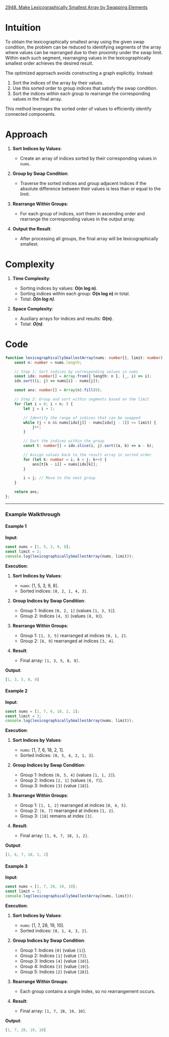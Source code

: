 [2948. Make Lexicographically Smallest Array by Swapping Elements](https://leetcode.com/problems/make-lexicographically-smallest-array-by-swapping-elements/)

# Intuition

To obtain the lexicographically smallest array using the given swap condition, the problem can be reduced to identifying segments of the array where values can be rearranged due to their proximity under the swap limit. Within each such segment, rearranging values in the lexicographically smallest order achieves the desired result.

The optimized approach avoids constructing a graph explicitly. Instead:
1. Sort the indices of the array by their values.
2. Use this sorted order to group indices that satisfy the swap condition.
3. Sort the indices within each group to rearrange the corresponding values in the final array.

This method leverages the sorted order of values to efficiently identify connected components.

# Approach

1. **Sort Indices by Values**:
    - Create an array of indices sorted by their corresponding values in `nums`.
	
2. **Group by Swap Condition**:
    - Traverse the sorted indices and group adjacent indices if the absolute difference between their values is less than or equal to the limit.
	
3. **Rearrange Within Groups**:
    - For each group of indices, sort them in ascending order and rearrange the corresponding values in the output array.
	
4. **Output the Result**:    
    - After processing all groups, the final array will be lexicographically smallest.

# Complexity

1. **Time Complexity**:
    - Sorting indices by values: **O(n log⁡ n)**.
    - Sorting indices within each group: **O(n log⁡ n)** in total.
    - Total: ***O(n log⁡ n)***.
	
2. **Space Complexity**:
    - Auxiliary arrays for indices and results: **O(n)**.
    - Total: ***O(n)***.

# Code

```typescript
function lexicographicallySmallestArray(nums: number[], limit: number): number[] {
    const n: number = nums.length;

    // Step 1: Sort indices by corresponding values in nums
    const idx: number[] = Array.from({ length: n }, (_, i) => i);
    idx.sort((i, j) => nums[i] - nums[j]);

    const ans: number[] = Array(n).fill(0);

    // Step 2: Group and sort within segments based on the limit
    for (let i = 0; i < n; ) {
        let j = i + 1;

        // Identify the range of indices that can be swapped
        while (j < n && nums[idx[j]] - nums[idx[j - 1]] <= limit) {
            j++;
        }

        // Sort the indices within the group
        const t: number[] = idx.slice(i, j).sort((a, b) => a - b);

        // Assign values back to the result array in sorted order
        for (let k: number = i; k < j; k++) {
            ans[t[k - i]] = nums[idx[k]];
        }

        i = j; // Move to the next group
    }

    return ans;
};

```

---

### **Example Walkthrough**

#### **Example 1**

**Input**:

```typescript
const nums = [1, 5, 3, 9, 8];
const limit = 2;
console.log(lexicographicallySmallestArray(nums, limit));
```

**Execution**:

1. **Sort Indices by Values**:
    - `nums`: [1, 5, 3, 9, 8].
    - Sorted indices: `[0, 2, 1, 4, 3]`.
	
2. **Group Indices by Swap Condition**:
    - Group 1: Indices `[0, 2, 1]` (values `[1, 3, 5]`).
    - Group 2: Indices `[4, 3]` (values `[8, 9]`).
	
3. **Rearrange Within Groups**:
    - Group 1: `[1, 3, 5]` rearranged at indices `[0, 1, 2]`.
    - Group 2: `[8, 9]` rearranged at indices `[3, 4]`.
	
4. **Result**:
    - Final array: `[1, 3, 5, 8, 9]`.

**Output**:

```typescript
[1, 3, 5, 8, 9]
```

#### **Example 2**

**Input**:

```typescript
const nums = [1, 7, 6, 18, 2, 1];
const limit = 3;
console.log(lexicographicallySmallestArray(nums, limit));
```

**Execution**:

1. **Sort Indices by Values**:
    - `nums`: [1, 7, 6, 18, 2, 1].
    - Sorted indices: `[0, 5, 4, 2, 1, 3]`.
	
2. **Group Indices by Swap Condition**:
    - Group 1: Indices `[0, 5, 4]` (values `[1, 1, 2]`).
    - Group 2: Indices `[2, 1]` (values `[6, 7]`).
    - Group 3: Indices `[3]` (value `[18]`).
	
3. **Rearrange Within Groups**:
    - Group 1: `[1, 1, 2]` rearranged at indices `[0, 4, 5]`.
    - Group 2: `[6, 7]` rearranged at indices `[1, 2]`.
    - Group 3: `[18]` remains at index `[3]`.
	
4. **Result**:
    - Final array: `[1, 6, 7, 18, 1, 2]`.

**Output**:

```typescript
[1, 6, 7, 18, 1, 2]
```

#### **Example 3**

**Input**:

```typescript
const nums = [1, 7, 28, 19, 10];
const limit = 3;
console.log(lexicographicallySmallestArray(nums, limit));
```

**Execution**:

1. **Sort Indices by Values**:
    - `nums`: [1, 7, 28, 19, 10].
    - Sorted indices: `[0, 1, 4, 3, 2]`.
	
2. **Group Indices by Swap Condition**:
    - Group 1: Indices `[0]` (value `[1]`).
    - Group 2: Indices `[1]` (value `[7]`).
    - Group 3: Indices `[4]` (value `[10]`).
    - Group 4: Indices `[3]` (value `[19]`).
    - Group 5: Indices `[2]` (value `[28]`).
	
3. **Rearrange Within Groups**:
    - Each group contains a single index, so no rearrangement occurs.
	
4. **Result**:
    - Final array: `[1, 7, 28, 19, 10]`.

**Output**:

```typescript
[1, 7, 28, 19, 10]
```
